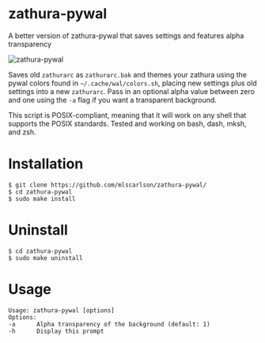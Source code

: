 # zathura-pywal
A better version of zathura-pywal that saves settings and features alpha transparency

![zathura-pywal](https://mcarlson.xyz/img/zathura_pywal.png)

Saves old `zathurarc` as `zathurarc.bak` and themes your zathura using the pywal colors found in `~/.cache/wal/colors.sh`, placing new settings plus old settings into a new `zathurarc`. Pass in an optional alpha value between zero and one using the `-a` flag if you want a transparent background.

This script is POSIX-compliant, meaning that it will work on any shell that supports the POSIX standards. Tested and working on bash, dash, mksh, and zsh.

# Installation
```shell
$ git clone https://github.com/mlscarlson/zathura-pywal/
$ cd zathura-pywal
$ sudo make install
```

# Uninstall
```shell
$ cd zathura-pywal
$ sudo make uninstall
```

# Usage
```shell
Usage: zathura-pywal [options]
Options:
-a      Alpha transparency of the background (default: 1)
-h      Display this prompt
```
